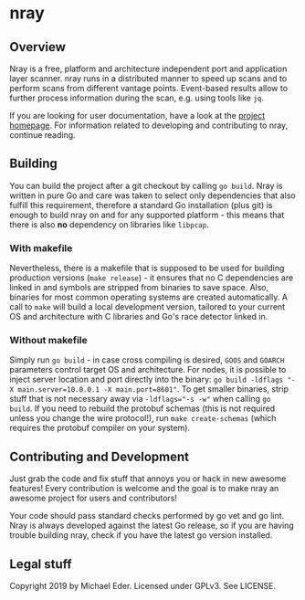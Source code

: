 # nray

## Overview

Nray is a free, platform and architecture independent port and application layer scanner. 
nray runs in a distributed manner to speed up scans and to perform scans from different vantage points. 
Event-based results allow to further process information during the scan, e.g. using tools like `jq`.

If you are looking for user documentation, have a look at the [project homepage](https://nray-scanner.org). 
For information related to developing and contributing to nray, continue reading.

## Building 

You can build the project after a git checkout by calling `go build`. 
Nray is written in pure Go and care was taken to select only dependencies that also fulfill this requirement, therefore a standard Go installation (plus git) is enough to build nray on and for any supported platform - this means that there is also **no** dependency on libraries like `libpcap`.

### With makefile

Nevertheless, there is a makefile that is supposed to be used for building production versions (`make release`) - it ensures that no C dependencies are linked in and symbols are stripped from binaries to save space. 
Also, binaries for most common operating systems are created automatically. 
A call to `make` will build a local development version, tailored to your current OS and architecture with C libraries and Go's race detector linked in.

### Without makefile

Simply run `go build` - in case cross compiling is desired, `GOOS` and `GOARCH` parameters control target OS and architecture.
For nodes, it is possible to inject server location and port directly into the binary: `go build -ldflags "-X main.server=10.0.0.1 -X main.port=8601"`.
To get smaller binaries, strip stuff that is not necessary away via `-ldflags="-s -w"` when calling `go build`.
If you need to rebuild the protobuf schemas (this is not required unless you change the wire protocol!), run `make create-schemas` (which requires the protobuf compiler on your system). 

## Contributing and Development

Just grab the code and fix stuff that annoys you or hack in new awesome features!
Every contribution is welcome and the goal is to make nray an awesome project for users and contributors!

Your code should pass standard checks performed by go vet and go lint. 
Nray is always developed against the latest Go release, so if you are having trouble building nray, check if you have the latest go version installed.

## Legal stuff

Copyright 2019 by Michael Eder. 
Licensed under GPLv3. See LICENSE.
